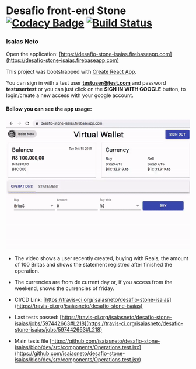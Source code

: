 # Desafio front-end Stone [![Codacy Badge](https://api.codacy.com/project/badge/Grade/ca4e4ec8f97d459d839bac5bddc67b41)](https://www.codacy.com/manual/isaiasneto/desafio-stone-isaias?utm_source=github.com&amp;utm_medium=referral&amp;utm_content=isaiasneto/desafio-stone-isaias&amp;utm_campaign=Badge_Grade) [![Build Status](https://travis-ci.org/isaiasneto/desafio-stone-isaias.svg?branch=master)](https://travis-ci.org/isaiasneto/desafio-stone-isaias)

### Isaias Neto

Open the application: [https://desafio-stone-isaias.firebaseapp.com](https://desafio-stone-isaias.firebaseapp.com)

This project was bootstrapped with [Create React App](https://github.com/facebook/create-react-app).

You can sign in with a test user **testuser@test.com** and password **testusertest** or you can just click on the **SIGN IN WITH GOOGLE** button, to login/create a new access with your google account.

#### Bellow you can see the app usage:

![App usage](/app-usage.gif?raw=true)

- The video shows a user recently created, buying with Reais, the amount of 100 Britas and shows the statement registred after finished the operation.

- The currencies are from de current day or, if you access from the weekend, shows the currencies of friday.

- CI/CD Link: [https://travis-ci.org/isaiasneto/desafio-stone-isaias](https://travis-ci.org/isaiasneto/desafio-stone-isaias)

- Last tests passed: [https://travis-ci.org/isaiasneto/desafio-stone-isaias/jobs/597442663#L218](https://travis-ci.org/isaiasneto/desafio-stone-isaias/jobs/597442663#L218)

- Main tests file [https://github.com/isaiasneto/desafio-stone-isaias/blob/dev/src/components/Operations.test.jsx](https://github.com/isaiasneto/desafio-stone-isaias/blob/dev/src/components/Operations.test.jsx)
